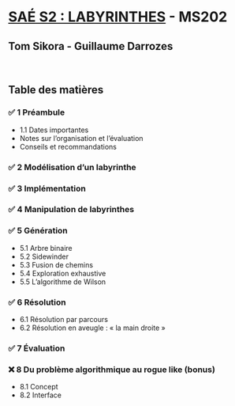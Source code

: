 # [SAÉ S2 : LABYRINTHES](https://iut-info.univ-reims.fr/users/blanchard/sae-s2/sae-s2-2023.html) - MS202
## Tom Sikora - Guillaume Darrozes

<br>

## Table des matières
### ✅ 1 Préambule
- 1.1 Dates importantes
- Notes sur l’organisation et l’évaluation
- Conseils et recommandations
### ✅ 2 Modélisation d’un labyrinthe
### ✅ 3 Implémentation
### ✅ 4 Manipulation de labyrinthes
### ✅ 5 Génération
- 5.1 Arbre binaire
- 5.2 Sidewinder
- 5.3 Fusion de chemins
- 5.4 Exploration exhaustive
- 5.5 L’algorithme de Wilson
### ✅ 6 Résolution
- 6.1 Résolution par parcours
- 6.2 Résolution en aveugle : « la main droite »
### ✅ 7 Évaluation
### ❌ 8 Du problème algorithmique au rogue like (bonus)
- 8.1 Concept
- 8.2 Interface

